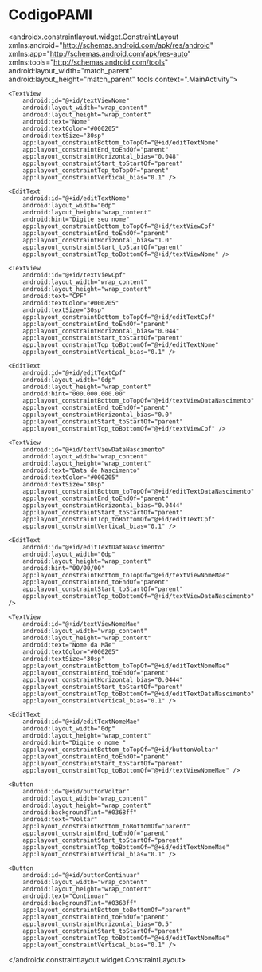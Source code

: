 # CodigoPAMI

<?xml version="1.0" encoding="utf-8"?>
<androidx.constraintlayout.widget.ConstraintLayout xmlns:android="http://schemas.android.com/apk/res/android"
    xmlns:app="http://schemas.android.com/apk/res-auto"
    xmlns:tools="http://schemas.android.com/tools"
    android:layout_width="match_parent"
    android:layout_height="match_parent"
    tools:context=".MainActivity">

    <TextView
        android:id="@+id/textViewNome"
        android:layout_width="wrap_content"
        android:layout_height="wrap_content"
        android:text="Nome"
        android:textColor="#000205"
        android:textSize="30sp"
        app:layout_constraintBottom_toTopOf="@+id/editTextNome"
        app:layout_constraintEnd_toEndOf="parent"
        app:layout_constraintHorizontal_bias="0.048"
        app:layout_constraintStart_toStartOf="parent"
        app:layout_constraintTop_toTopOf="parent"
        app:layout_constraintVertical_bias="0.1" />

    <EditText
        android:id="@+id/editTextNome"
        android:layout_width="0dp"
        android:layout_height="wrap_content"
        android:hint="Digite seu nome"
        app:layout_constraintBottom_toTopOf="@+id/textViewCpf"
        app:layout_constraintEnd_toEndOf="parent"
        app:layout_constraintHorizontal_bias="1.0"
        app:layout_constraintStart_toStartOf="parent"
        app:layout_constraintTop_toBottomOf="@+id/textViewNome" />

    <TextView
        android:id="@+id/textViewCpf"
        android:layout_width="wrap_content"
        android:layout_height="wrap_content"
        android:text="CPF"
        android:textColor="#000205"
        android:textSize="30sp"
        app:layout_constraintBottom_toTopOf="@+id/editTextCpf"
        app:layout_constraintEnd_toEndOf="parent"
        app:layout_constraintHorizontal_bias="0.044"
        app:layout_constraintStart_toStartOf="parent"
        app:layout_constraintTop_toBottomOf="@+id/editTextNome"
        app:layout_constraintVertical_bias="0.1" />

    <EditText
        android:id="@+id/editTextCpf"
        android:layout_width="0dp"
        android:layout_height="wrap_content"
        android:hint="000.000.000.00"
        app:layout_constraintBottom_toTopOf="@+id/textViewDataNascimento"
        app:layout_constraintEnd_toEndOf="parent"
        app:layout_constraintHorizontal_bias="0.0"
        app:layout_constraintStart_toStartOf="parent"
        app:layout_constraintTop_toBottomOf="@+id/textViewCpf" />

    <TextView
        android:id="@+id/textViewDataNascimento"
        android:layout_width="wrap_content"
        android:layout_height="wrap_content"
        android:text="Data de Nascimento"
        android:textColor="#000205"
        android:textSize="30sp"
        app:layout_constraintBottom_toTopOf="@+id/editTextDataNascimento"
        app:layout_constraintEnd_toEndOf="parent"
        app:layout_constraintHorizontal_bias="0.0444"
        app:layout_constraintStart_toStartOf="parent"
        app:layout_constraintTop_toBottomOf="@+id/editTextCpf"
        app:layout_constraintVertical_bias="0.1" />

    <EditText
        android:id="@+id/editTextDataNascimento"
        android:layout_width="0dp"
        android:layout_height="wrap_content"
        android:hint="00/00/00"
        app:layout_constraintBottom_toTopOf="@+id/textViewNomeMae"
        app:layout_constraintEnd_toEndOf="parent"
        app:layout_constraintStart_toStartOf="parent"
        app:layout_constraintTop_toBottomOf="@+id/textViewDataNascimento" />

    <TextView
        android:id="@+id/textViewNomeMae"
        android:layout_width="wrap_content"
        android:layout_height="wrap_content"
        android:text="Nome da Mãe"
        android:textColor="#000205"
        android:textSize="30sp"
        app:layout_constraintBottom_toTopOf="@+id/editTextNomeMae"
        app:layout_constraintEnd_toEndOf="parent"
        app:layout_constraintHorizontal_bias="0.0444"
        app:layout_constraintStart_toStartOf="parent"
        app:layout_constraintTop_toBottomOf="@+id/editTextDataNascimento"
        app:layout_constraintVertical_bias="0.1" />

    <EditText
        android:id="@+id/editTextNomeMae"
        android:layout_width="0dp"
        android:layout_height="wrap_content"
        android:hint="Digite o nome "
        app:layout_constraintBottom_toTopOf="@+id/buttonVoltar"
        app:layout_constraintEnd_toEndOf="parent"
        app:layout_constraintStart_toStartOf="parent"
        app:layout_constraintTop_toBottomOf="@+id/textViewNomeMae" />

    <Button
        android:id="@+id/buttonVoltar"
        android:layout_width="wrap_content"
        android:layout_height="wrap_content"
        android:backgroundTint="#0368ff"
        android:text="Voltar"
        app:layout_constraintBottom_toBottomOf="parent"
        app:layout_constraintEnd_toEndOf="parent"
        app:layout_constraintStart_toStartOf="parent"
        app:layout_constraintTop_toBottomOf="@+id/editTextNomeMae"
        app:layout_constraintVertical_bias="0.1" />

    <Button
        android:id="@+id/buttonContinuar"
        android:layout_width="wrap_content"
        android:layout_height="wrap_content"
        android:text="Continuar"
        android:backgroundTint="#0368ff"
        app:layout_constraintBottom_toBottomOf="parent"
        app:layout_constraintEnd_toEndOf="parent"
        app:layout_constraintHorizontal_bias="0.5"
        app:layout_constraintStart_toStartOf="parent"
        app:layout_constraintTop_toBottomOf="@+id/editTextNomeMae"
        app:layout_constraintVertical_bias="0.1" />


</androidx.constraintlayout.widget.ConstraintLayout>
